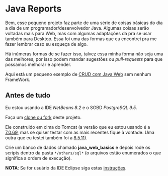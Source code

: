 # Java Reports

Bem, esse pequeno projeto faz parte de uma série de coisas básicas do dia a dia de um programador/desenvolvedor Java.
Algumas coisas serão voltadas mais para Web, mas com algumas adaptações dá pra se usar também para Desktop.
Essa foi uma das formas que eu encontrei pra me fazer lembrar caso eu esqueça de algo.

Há inúmeras formas de se fazer isso, talvez essa minha forma não seja uma das melhores, por isso podem mandar sugestões ou *pull-requests* para que possamos melhorar e aprender.

Aqui está um pequeno exemplo de [CRUD com Java Web](https://github.com/lukaz-sampaio/crud-javaee) sem nenhum FrameWork.


## Antes de tudo

Eu estou usando a IDE *NetBeans 8.2* e o SGBD *PostgreSQL 9.5*.

Faça um [clone ou fork](https://cursos.alura.com.br/forum/topico-diferenca-entre-fork-and-clone-32009) deste projeto.

Ele construido em cima do Tomcat (a versão que eu estou usando é a [7.0.69](https://archive.apache.org/dist/tomcat/tomcat-7/v7.0.69/bin/), mas se quiser testar com as mais recentes fique à vontade. Uma outra que eu testei também foi a [8.5.11](https://archive.apache.org/dist/tomcat/tomcat-8/v8.5.11/bin/)).

Crie um banco de dados chamado ****java_web_basics**** e depois rode os scripts dentro da pasta `*/others/sql*` (o arquivos estão enumerados o que significa a ordem de execução).

**NOTA**: Se for usuário da IDE Eclipse siga estas [instruções](http://www.guj.com.br/t/como-importar-um-projeto-netbeans-no-eclipse/274446/4).

